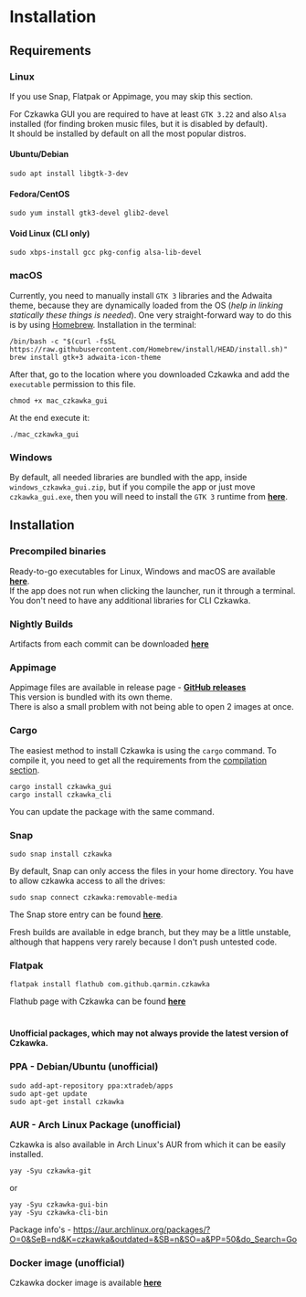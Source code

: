 # Installation
## Requirements
### Linux
If you use Snap, Flatpak or Appimage, you may skip this section.

For Czkawka GUI you are required to have at least `GTK 3.22` and also `Alsa` installed (for finding broken music files, but it is disabled by default).  
It should be installed by default on all the most popular distros.
#### Ubuntu/Debian
```
sudo apt install libgtk-3-dev
```
#### Fedora/CentOS
```
sudo yum install gtk3-devel glib2-devel
```
#### Void Linux (CLI only)
```
sudo xbps-install gcc pkg-config alsa-lib-devel
```

### macOS
Currently, you need to manually install `GTK 3` libraries and the Adwaita theme, because they are dynamically loaded from the OS (*help in linking statically these things is needed*). One very straight-forward way to do this is by using [Homebrew](https://brew.sh/). Installation in the terminal:
```shell
/bin/bash -c "$(curl -fsSL https://raw.githubusercontent.com/Homebrew/install/HEAD/install.sh)"
brew install gtk+3 adwaita-icon-theme
```
After that, go to the location where you downloaded Czkawka and add the `executable` permission to this file.
```shell
chmod +x mac_czkawka_gui
```
At the end execute it:
```shell
./mac_czkawka_gui
```

### Windows
By default, all needed libraries are bundled with the app, inside `windows_czkawka_gui.zip`, but if you compile the app or just move `czkawka_gui.exe`, then you will need to install the `GTK 3`
runtime from [**here**](https://github.com/tschoonj/GTK-for-Windows-Runtime-Environment-Installer/releases).

## Installation
### Precompiled binaries
Ready-to-go executables for Linux, Windows and macOS are available [**here**](https://github.com/qarmin/czkawka/releases/).  
If the app does not run when clicking the launcher, run it through a terminal.  
You don't need to have any additional libraries for CLI Czkawka.

### Nightly Builds
Artifacts from each commit can be downloaded [**here**](https://github.com/qarmin/czkawka/actions)

### Appimage
Appimage files are available in release page - [**GitHub releases**](https://github.com/qarmin/czkawka/releases/)  
This version is bundled with its own theme.  
There is also a small problem with not being able to open 2 images at once.

### Cargo
The easiest method to install Czkawka is using the `cargo` command. To compile it, you need to get all the
requirements from the [compilation section](Compilation.md).
```
cargo install czkawka_gui
cargo install czkawka_cli
```
You can update the package with the same command.

### Snap
```
sudo snap install czkawka
```
By default, Snap can only access the files in your home directory. You have to allow czkawka access to all the drives:

```
sudo snap connect czkawka:removable-media
```

The Snap store entry can be found [**here**](https://snapcraft.io/czkawka).

Fresh builds are available in edge branch, but they may be a little unstable, although that happens very rarely
because I don't push untested code.

### Flatpak
```
flatpak install flathub com.github.qarmin.czkawka
```
Flathub page with Czkawka can be found [**here**](https://flathub.org/apps/details/com.github.qarmin.czkawka)

#
#

**Unofficial packages, which may not always provide the latest version of Czkawka.**

### PPA - Debian/Ubuntu (unofficial)
```
sudo add-apt-repository ppa:xtradeb/apps
sudo apt-get update
sudo apt-get install czkawka
```

### AUR - Arch Linux Package (unofficial)
Czkawka is also available in Arch Linux's AUR from which it can be easily installed.
```
yay -Syu czkawka-git
```
or
```
yay -Syu czkawka-gui-bin
yay -Syu czkawka-cli-bin
```

Package info's - https://aur.archlinux.org/packages/?O=0&SeB=nd&K=czkawka&outdated=&SB=n&SO=a&PP=50&do_Search=Go

### Docker image (unofficial)
Czkawka docker image is available [**here**](https://github.com/jlesage/docker-czkawka)

